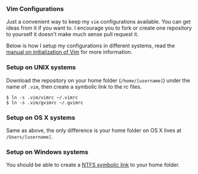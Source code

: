 ### Vim Configurations

Just a convenient way to keep my `vim` configurations available. You can
get ideas from it if you want to. I encourage you to fork or create
one repository to yourself it doesn't make much sense pull request
it.

Below is how I setup my configurations in different systems, read the
[manual on initialization of
Vim](http://vimdoc.sourceforge.net/htmldoc/starting.html#initialization)
for more information. 

### Setup on UNIX systems

Download the repository on your home folder (`/home/[username]`) under
the name of `.vim`, then create a symbolic link to the *rc* files.

    $ ln -s .vim/vimrc ~/.vimrc
    $ ln -s .vim/gvimrc ~/.gvimrc

### Setup on OS X systems

Same as above, the only difference is your home folder on OS X lives
at `/Users/[username]`.

### Setup on Windows systems

You should be able to create a [NTFS symbolic
link](http://en.wikipedia.org/wiki/NTFS_symbolic_link) to your home
folder. 
